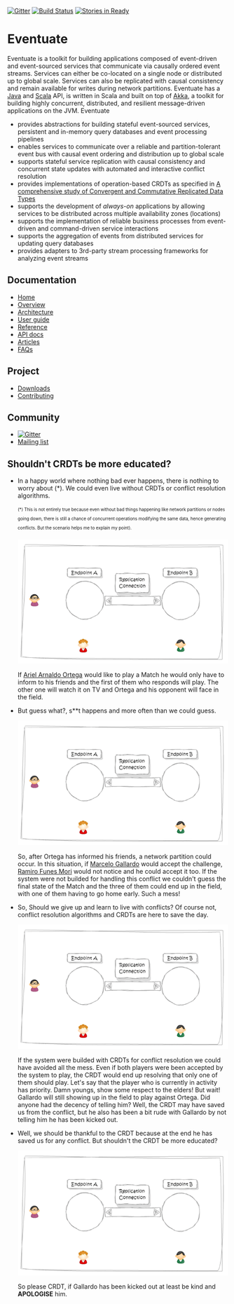 [![Gitter](https://badges.gitter.im/Join%20Chat.svg)](https://gitter.im/RBMHTechnology/eventuate?utm_source=badge&utm_medium=badge&utm_campaign=pr-badge)
[![Build Status](https://travis-ci.org/RBMHTechnology/eventuate.svg?branch=master)](https://travis-ci.org/RBMHTechnology/eventuate)
[![Stories in Ready](https://badge.waffle.io/rbmhtechnology/eventuate.svg?label=ready&title=Ready)](http://waffle.io/rbmhtechnology/eventuate)

Eventuate
=========

Eventuate is a toolkit for building applications composed of event-driven and event-sourced services that communicate via causally ordered event streams. Services can either be co-located on a single node or distributed up to global scale. Services can also be replicated with causal consistency and remain available for writes during network partitions. Eventuate has a [Java](http://www.oracle.com/technetwork/java/javase/overview/index.html) and [Scala](http://www.scala-lang.org/) API, is written in Scala and built on top of [Akka](http://akka.io), a toolkit for building highly concurrent, distributed, and resilient message-driven applications on the JVM. Eventuate

- provides abstractions for building stateful event-sourced services, persistent and in-memory query databases and event processing pipelines
- enables services to communicate over a reliable and partition-tolerant event bus with causal event ordering and distribution up to global scale
- supports stateful service replication with causal consistency and concurrent state updates with automated and interactive conflict resolution
- provides implementations of operation-based CRDTs as specified in [A comprehensive study of Convergent and Commutative Replicated Data Types](http://hal.upmc.fr/file/index/docid/555588/filename/techreport.pdf)
- supports the development of *always-on* applications by allowing services to be distributed across multiple availability zones (locations)
- supports the implementation of reliable business processes from event-driven and command-driven service interactions
- supports the aggregation of events from distributed services for updating query databases
- provides adapters to 3rd-party stream processing frameworks for analyzing event streams

Documentation
-------------

- [Home](http://rbmhtechnology.github.io/eventuate/)
- [Overview](http://rbmhtechnology.github.io/eventuate/overview.html)
- [Architecture](http://rbmhtechnology.github.io/eventuate/architecture.html)
- [User guide](http://rbmhtechnology.github.io/eventuate/user-guide.html)
- [Reference](http://rbmhtechnology.github.io/eventuate/reference.html)
- [API docs](http://rbmhtechnology.github.io/eventuate/latest/api/index.html)
- [Articles](http://rbmhtechnology.github.io/eventuate/resources.html)
- [FAQs](http://rbmhtechnology.github.io/eventuate/faq.html)

Project
-------

- [Downloads](http://rbmhtechnology.github.io/eventuate/download.html)
- [Contributing](http://rbmhtechnology.github.io/eventuate/developers.html)

Community
---------

- [![Gitter](https://badges.gitter.im/Join%20Chat.svg)](https://gitter.im/RBMHTechnology/eventuate?utm_source=badge&utm_medium=badge&utm_campaign=pr-badge)
- [Mailing list](https://groups.google.com/forum/#!forum/eventuate)

Shouldn't CRDTs be more educated?
---------

-   In a happy world where nothing bad ever happens, there is nothing to worry about (*). We could even live without CRDTs or conflict resolution algorithms.

    <sub><sup>(*) This is not entirely true because even without bad things happening like network partitions or nodes going down, there is still a chance of concurrent operations modifying the same data, hence generating conflicts. But the scenario helps me to explain my point).</sup></sub>

    ![no-conflict](./img/no-conflict.gif)

    If [Ariel Arnaldo Ortega](https://en.wikipedia.org/wiki/Ariel_Ortega) would like to play a Match he would only have to inform to his friends and the first of them who responds will play. The other one will watch it on TV and Ortega and his opponent will face in the field.

-   But guess what?, s**t happens and more often than we could guess.

    ![conflict](./img/conflict.gif)

    So, after Ortega has informed his friends, a network partition could occur. In this situation, if [Marcelo Gallardo](https://en.wikipedia.org/wiki/Marcelo_Gallardo) would accept the challenge, [Ramiro Funes Mori](https://en.wikipedia.org/wiki/Ramiro_Funes_Mori) would not notice and he could accept it too. If the system were not builded for handling this conflict we couldn't guess the final state of the Match and the three of them could end up in the field, with one of them having to go home early. Such a mess!

-   So, Should we give up and learn to live with conflicts? Of course not, conflict resolution algorithms and CRDTs are here to save the day.

    ![crdt](./img/crdt.gif)

    If the system were builded with CRDTs for conflict resolution we could have avoided all the mess. Even if both players were been accepted by the system to play, the CRDT would end up resolving that only one of them should play. Let's say that the player who is currently in activity has priority. Damn youngs, show some respect to the elders!
    But wait! Gallardo will still showing up in the field to play against Ortega. Did anyone had the decency of telling him? Well, the CRDT may have saved us from the conflict, but he also has been a bit rude with Gallardo by not telling him he has been kicked out.

-   Well, we should be thankful to the CRDT because at the end he has saved us for any conflict. But shouldn't the CRDT be more educated?

    ![cerdt](./img/cerdt.gif)

    So please CRDT, if Gallardo has been kicked out at least be kind and **APOLOGISE** him.
